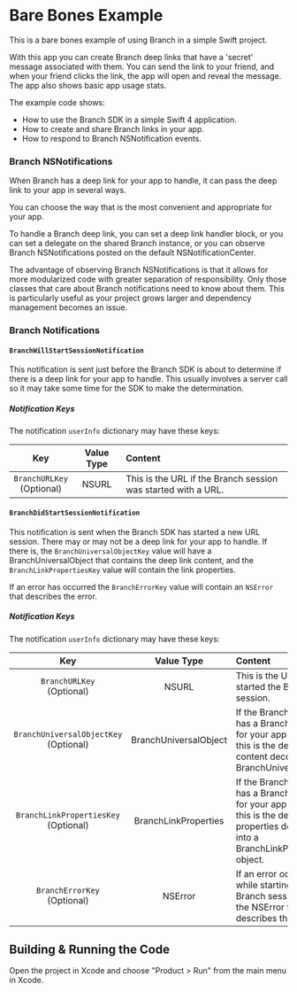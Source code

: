 #  Bare Bones Example

This is a bare bones example of using Branch in a simple Swift project. 

With this app you can create Branch deep links that have a 'secret' message associated with them. You can send the link to your friend, and when your friend clicks the link, the app will open and reveal the message. The app also shows basic app usage stats.

The example code shows:

* How to use the Branch SDK in a simple Swift 4 application.
* How to create and share Branch links in your app.
* How to respond to Branch NSNotification events.

### Branch NSNotifications

When Branch has a deep link for your app to handle, it can pass the deep link to your app in several ways.

You can choose the way that is the most convenient and appropriate for your app.

To handle a Branch deep link, you can set a deep link handler block, or you can set a delegate on the shared Branch instance, or you can observe Branch NSNotifications posted on the default NSNotificationCenter.

The advantage of observing Branch NSNotifications is that it allows for more modularized code with greater separation of responsibility. Only those classes that care about Branch notifications need to know about them. This is particularly useful as your project grows larger and dependency management becomes an issue.

### Branch Notifications

#### **`BranchWillStartSessionNotification`**

This notification is sent just before the Branch SDK is about to determine if there is a deep link for your app to handle. This usually involves a server call so it may take some time for the SDK to make the determination.

##### Notification Keys

The notification `userInfo` dictionary may have these keys:

 Key | Value Type | Content
:---:|:----------:|:-------
`BranchURLKey` <br>(Optional) | NSURL | This is the URL if the Branch session was started with a URL.

#### **`BranchDidStartSessionNotification`**

This notification is sent when the Branch SDK has started a new URL session. There may or may not be a deep link for your app to handle. If there is, the `BranchUniversalObjectKey` value will have a BranchUniversalObject that contains the deep link content, and the `BranchLinkPropertiesKey` value will contain the link properties.

If an error has occurred the `BranchErrorKey` value will contain an `NSError` that describes the error.

##### Notification Keys

The notification `userInfo` dictionary may have these keys:

 Key | Value Type | Content
:---:|:----------:|:-------
`BranchURLKey`<br>(Optional) | NSURL | This is the URL that started the Branch session.
`BranchUniversalObjectKey`<br>(Optional) | BranchUniversalObject | If the Branch session has a Branch deep link for your app to handle, this is the deep link content decoded into a BranchUniversalObject.
`BranchLinkPropertiesKey`<br>(Optional) | BranchLinkProperties | If the Branch session has a Branch deep link for your app to handle, this is the deep link properties decoded into a BranchLinkProperties object.
`BranchErrorKey`<br>(Optional) | NSError | If an error occurred while starting the Branch session, this the NSError that describes the error.


## Building & Running the Code

Open the project in Xcode and choose "Product > Run" from the main menu in Xcode.
